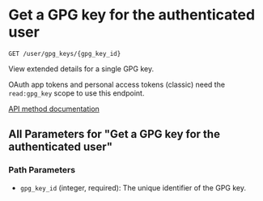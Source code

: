 # Get a GPG key for the authenticated user

`GET /user/gpg_keys/{gpg_key_id}`

View extended details for a single GPG key.

OAuth app tokens and personal access tokens (classic) need the `read:gpg_key` scope to use this endpoint.

[API method documentation](https://docs.github.com/rest/users/gpg-keys#get-a-gpg-key-for-the-authenticated-user)

## All Parameters for "Get a GPG key for the authenticated user"

### Path Parameters

- `gpg_key_id` (integer, required): The unique identifier of the GPG key.